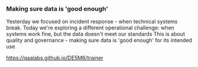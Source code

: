 ### Making sure data is 'good enough'

Yesterday we focused on incident response - when technical systems break.
Today we're exploring a different operational challenge: when systems work fine, but the data doesn't meet our standards
This is about quality and governance - making sure data is 'good enough' for its intended use

https://qaalabs.github.io/DE5M6/trainer
